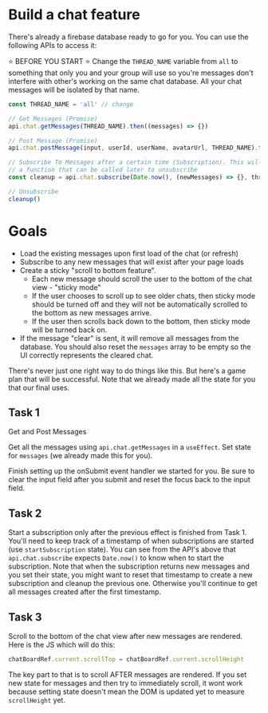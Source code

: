 # Build a chat feature

There's already a firebase database ready to go for you. You can use the following APIs to access it:

⭐️ BEFORE YOU START ⭐️ Change the `THREAD_NAME` variable from `all` to something that only you and your group will use so you're messages don't interfere with other's working on the same chat database. All your chat messages will be isolated by that name.

```js
const THREAD_NAME = 'all' // change

// Get Messages (Promise)
api.chat.getMessages(THREAD_NAME).then((messages) => {})

// Post Message (Promise)
api.chat.postMessage(input, userId, userName, avatarUrl, THREAD_NAME).then(/* no data */)

// Subscribe To Messages after a certain time (Subscription). This will return
// a function that can be called later to unsubscribe
const cleanup = api.chat.subscribe(Date.now(), (newMessages) => {}, thread)

// Unsubscribe
cleanup()
```

# Goals

- Load the existing messages upon first load of the chat (or refresh)
- Subscribe to any new messages that will exist after your page loads
- Create a sticky "scroll to bottom feature".
  - Each new message should scroll the user to the bottom of the chat view - "sticky mode"
  - If the user chooses to scroll up to see older chats, then sticky mode should be turned off and they will not be automatically scrolled to the bottom as new messages arrive.
  - If the user then scrolls back down to the bottom, then sticky mode will be turned back on.
- If the message "clear" is sent, it will remove all messages from the database. You should also reset the `messages` array to be empty so the UI correctly represents the cleared chat.

There's never just one right way to do things like this. But here's a game plan that will be successful. Note that we already made all the state for you that our final uses.

## Task 1

Get and Post Messages

Get all the messages using `api.chat.getMessages` in a `useEffect`. Set state for `messages` (we already made this for you).

Finish setting up the onSubmit event handler we started for you. Be sure to clear the input field after you submit and reset the focus back to the input field.

## Task 2

Start a subscription only after the previous effect is finished from Task 1. You'll need to keep track of a timestamp of when subscriptions are started (use `startSubscription` state). You can see from the API's above that `api.chat.subscribe` expects `Date.now()` to know when to start the subscription. Note that when the subscription returns new messages and you set their state, you might want to reset that timestamp to create a new subscription and cleanup the previous one. Otherwise you'll continue to get all messages created after the first timestamp.

## Task 3

Scroll to the bottom of the chat view after new messages are rendered. Here is the JS which will do this:

```js
chatBoardRef.current.scrollTop = chatBoardRef.current.scrollHeight
```

The key part to that is to scroll AFTER messages are rendered. If you set new state for messages and then try to immediately scroll, it wont work because setting state doesn't mean the DOM is updated yet to measure `scrollHeight` yet.
